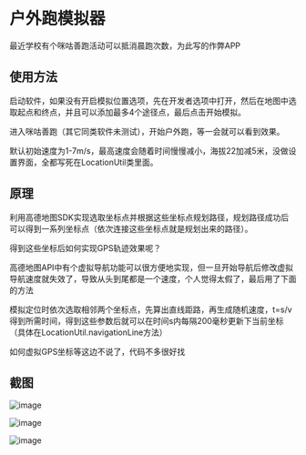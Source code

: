 # 户外跑模拟器

最近学校有个咪咕善跑活动可以抵消晨跑次数，为此写的作弊APP

## 使用方法

启动软件，如果没有开启模拟位置选项，先在开发者选项中打开，然后在地图中选取起点和终点，并且可以添加最多4个途径点，最后点击开始模拟。

进入咪咕善跑（其它同类软件未测试），开始户外跑，等一会就可以看到效果。

默认初始速度为1-7m/s，最高速度会随着时间慢慢减小，海拔22加减5米，没做设置界面，全都写死在LocationUtil类里面。

## 原理

利用高德地图SDK实现选取坐标点并根据这些坐标点规划路径，规划路径成功后可以得到一系列坐标点（依次连接这些坐标点就是规划出来的路径）。

得到这些坐标后如何实现GPS轨迹效果呢？

高德地图API中有个虚拟导航功能可以很方便地实现，但一旦开始导航后修改虚拟导航速度就失效了，导致从头到尾都是一个速度，个人觉得太假了，最后用了下面的方法

模拟定位时依次选取相邻两个坐标点，先算出直线距路，再生成随机速度，t=s/v得到所需时间，得到这些参数后就可以在时间s内每隔200毫秒更新下当前坐标（具体在LocationUtil.navigationLine方法）

如何虚拟GPS坐标等这边不说了，代码不多很好找

## 截图

![image](https://github.com/L-JINBIN/RunningSimulator/raw/master/screenshots/Screenshot_1.png)

![image](https://github.com/L-JINBIN/RunningSimulator/raw/master/screenshots/Screenshot_2.png)

![image](https://github.com/L-JINBIN/RunningSimulator/raw/master/screenshots/Screenshot_3.png)